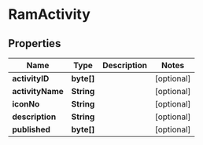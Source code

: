 
# RamActivity

## Properties
Name | Type | Description | Notes
------------ | ------------- | ------------- | -------------
**activityID** | **byte[]** |  |  [optional]
**activityName** | **String** |  |  [optional]
**iconNo** | **String** |  |  [optional]
**description** | **String** |  |  [optional]
**published** | **byte[]** |  |  [optional]



